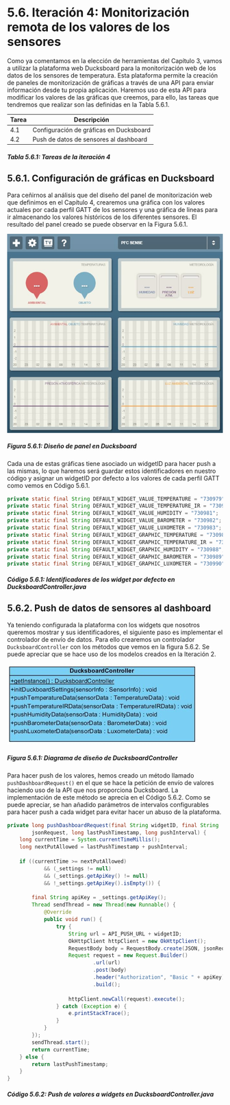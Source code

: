 # 5.6. Iteración 4: Monitorización remota de los valores de los sensores

Como ya comentamos en la elección de herramientas del Capítulo 3, vamos a utilizar la plataforma web Ducksboard para la monitorización web de los datos de los sensores de temperatura. Esta plataforma permite la creación de paneles de monitorización de gráficas a través de una API para enviar información desde tu propia aplicación. Haremos uso de esta API para modificar los valores de las gráficas que creemos, para ello, las tareas que tendremos que realizar son las definidas en la Tabla 5.6.1.

| Tarea | Descripción |
| -- | -- |
| 4.1 | Configuración de gráficas en Ducksboard |
| 4.2 | Push de datos de sensores al dashboard |
##### *Tabla 5.6.1: Tareas de la iteración 4* 


## 5.6.1. Configuración de gráficas en Ducksboard

Para ceñirnos al análisis que del diseño del panel de monitorización web que definimos en el Capítulo 4, crearemos una gráfica con los valores actuales por cada perfil GATT de los sensores y una gráfica de lineas para ir almacenando los valores históricos de los diferentes sensores. El resultado del panel creado se puede observar en la Figura 5.6.1.

![](./imagenes/ducksboard_empty.jpg)
##### *Figura 5.6.1: Diseño de panel en Ducksboard*

Cada una de estas gráficas tiene asociado un widgetID para hacer push a las mismas, lo que haremos será guardar estos identificadores en nuestro código y asignar un widgetID por defecto a los valores de cada perfil GATT como vemos en Código 5.6.1.

```java
private static final String DEFAULT_WIDGET_VALUE_TEMPERATURE = "730979";
private static final String DEFAULT_WIDGET_VALUE_TEMPERATURE_IR = "730980";
private static final String DEFAULT_WIDGET_VALUE_HUMIDITY = "730981";
private static final String DEFAULT_WIDGET_VALUE_BAROMETER = "730982";
private static final String DEFAULT_WIDGET_VALUE_LUXOMETER = "730983";
private static final String DEFAULT_WIDGET_GRAPHIC_TEMPERATURE = "730985";
private static final String DEFAULT_WIDGET_GRAPHIC_TEMPERATURE_IR = "730986";
private static final String DEFAULT_WIDGET_GRAPHIC_HUMIDITY = "730988";
private static final String DEFAULT_WIDGET_GRAPHIC_BAROMETER = "730989";
private static final String DEFAULT_WIDGET_GRAPHIC_LUXOMETER = "730990";
```
##### *Código 5.6.1: Identificadores de los widget por defecto en DucksboardController.java*


## 5.6.2. Push de datos de sensores al dashboard

Ya teniendo configurada la plataforma con los widgets que nosotros queremos mostrar y sus identificadores, el siguiente paso es implementar el controlador de envío de datos. Para ello crearemos un controlador ```DucksboardController``` con los métodos que vemos en la figura 5.6.2. Se puede apreciar que se hace uso de los modelos creados en la Iteración 2.

![](./imagenes/diagrama_ducksboard_controller.jpg)
##### *Figura 5.6.1: Diagrama de diseño de DucksboardController*

Para hacer push de los valores, hemos creado un método llamado ```pushDashboardRequest()``` en el que se hace la petición de envío de valores haciendo uso de la API que nos proporciona Ducksboard. La implementación de este método se aprecia en el Código 5.6.2. Como se puede apreciar, se han añadido parámetros de intervalos configurables para hacer push a cada widget para evitar hacer un abuso de la plataforma.

```java
private long pushDashboardRequest(final String widgetID, final String 
        jsonRequest, long lastPushTimestamp, long pushInterval) {
    long currentTime = System.currentTimeMillis();
    long nextPutAllowed = lastPushTimestamp + pushInterval;

    if ((currentTime >= nextPutAllowed) 
            && (_settings != null) 
            && (_settings.getApiKey() != null) 
            && !_settings.getApiKey().isEmpty()) {
            
        final String apiKey = _settings.getApiKey();
        Thread sendThread = new Thread(new Runnable() {
            @Override
            public void run() {
                try {
                    String url = API_PUSH_URL + widgetID;
                    OkHttpClient httpClient = new OkHttpClient();
                    RequestBody body = RequestBody.create(JSON, jsonRequest);
                    Request request = new Request.Builder()
                            .url(url)
                            .post(body)
                            .header("Authorization", "Basic " + apiKey)
                            .build();

                    httpClient.newCall(request).execute();
                } catch (Exception e) {
                    e.printStackTrace();
                }
            }
        });
        sendThread.start();
        return currentTime;
    } else {
        return lastPushTimestamp;
    }
}
```
##### *Código 5.6.2: Push de valores a widgets en DucksboardController.java*